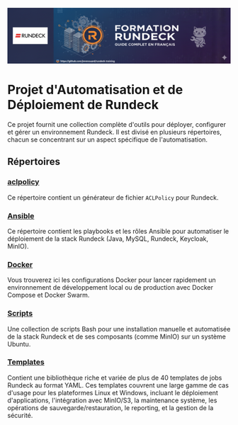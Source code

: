 ![rundeck-training](banner.png)
# Projet d'Automatisation et de Déploiement de Rundeck

Ce projet fournit une collection complète d'outils pour déployer, configurer et gérer un environnement Rundeck. Il est divisé en plusieurs répertoires, chacun se concentrant sur un aspect spécifique de l'automatisation.

## Répertoires

### [aclpolicy](./aclpolicy/README.md)
Ce répertoire contient un générateur de fichier `ACLPolicy` pour Rundeck.

### [Ansible](./ansible/README.md)
Ce répertoire contient les playbooks et les rôles Ansible pour automatiser le déploiement de la stack Rundeck (Java, MySQL, Rundeck, Keycloak, MinIO).

### [Docker](./docker/README.md)
Vous trouverez ici les configurations Docker pour lancer rapidement un environnement de développement local ou de production avec Docker Compose et Docker Swarm.

### [Scripts](./scripts/README.md)
Une collection de scripts Bash pour une installation manuelle et automatisée de la stack Rundeck et de ses composants (comme MinIO) sur un système Ubuntu.

### [Templates](./templates/README.md)
Contient une bibliothèque riche et variée de plus de 40 templates de jobs Rundeck au format YAML. Ces templates couvrent une large gamme de cas d'usage pour les plateformes Linux et Windows, incluant le déploiement d'applications, l'intégration avec MinIO/S3, la maintenance système, les opérations de sauvegarde/restauration, le reporting, et la gestion de la sécurité.
